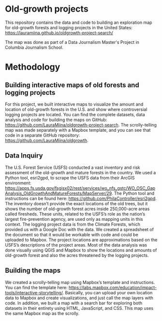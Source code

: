 # Old-growth projects
 This repository contains the data and code to building an exploration map for old-growth forests and logging projects in the United States:
 https://lauramiina.github.io/oldgrowth-project-search/

 The map was done as part of a Data Journalism Master's Project in Columbia Journalism School.

# Methodology
## Building interactive maps of old forests and logging projects
For this project, we built interactive maps to visualize the amount and location of old-growth forests in the U.S. and show where controversial logging projects are located. You can find the complete datasets, data analysis and code for building the maps on GitHub: https://github.com/LauraMiina/oldgrowth-project-search. The scrolly-telling map was made separately with a Mapbox template, and you can see that code in a separate GitHub repository: https://github.com/LauraMiina/oldgrowth. 
## Data Inquiry
The U.S. Forest Service (USFS) conducted a vast inventory and risk assessment of the old-growth and mature forests in the country. We used a Python tool, esri2gpd, to scrape the USFS data from their ArcGIS environment: https://apps.fs.usda.gov/fsgisx02/rest/services/wo_nfs_gstc/WO_OSC_GapAnalysis_OldGrowthAndMatureForests/MapServer/29.
The Python tool and instructions can be found here: https://github.com/PhilaController/esri2gpd.
The inventory doesn’t provide the exact locations of the old trees, but it shows the number of old-growth forest acres inside 250,000-acre areas called firesheds. These units, related to the USFS’s role as the nation’s largest fire-prevention agency, are used only as mapping units in this context.
The logging project data is from the Climate Forests, which provided us with a Google Doc with the data. We created a spreadsheet of the document so that it would be workable with code and could be uploaded to Mapbox. The project locations are approximations based on the USFS’s descriptions of the project areas.
Most of the data analysis was done visually using QGIS and Mapbox to show the locations and amounts of old-growth forest and also the acres threatened by the logging projects.
## Building the maps
We created a scrolly-telling map using Mapbox’s template and instructions. You can find the template here: https://labs.mapbox.com/education/impact-tools/interactive-storytelling/. Basically, you can upload your own location data to Mapbox and create visualizations, and just call the map layers with code.
In addition, we built a map with a search bar for exploring both datasets in their entirety using HTML, JavaScript, and CSS. This map uses the same Mapbox map as the scrolly.

